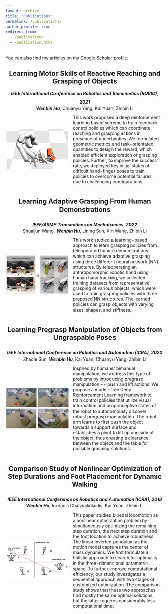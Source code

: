 ```yaml
---
layout: archive
title: "Publications"
permalink: /publications/
author_profile: true
redirect_from: 
  - /publication/
  - /publication.html
---
```

<link rel="stylesheet" href="https://cdn.staticfile.org/font-awesome/4.7.0/css/font-awesome.css">


You can also find my articles on <u><a href="https://scholar.google.co.uk/citations?user=YH8aMHUAAAAJ&hl=en">my Google Scholar profile</a>.</u>

<center><h2>Learning Motor Skills of Reactive Reaching and Grasping of Objects</h2></center>
<center><i><strong> IEEE International Conference on Robotics and Biomimetics (ROBIO), 2021 </strong></i><a href="https://ieeexplore.ieee.org/abstract/document/9739420"><i class="fa fa-file-pdf-o" aria-hidden="true" style="font-size:24px"></i></a></center>
<center><i><strong>Wenbin Hu</strong></i>, Chuanyu Yang, Kai Yuan, Zhibin Li</center> 
<table style="width:100%;border:0px;border-spacing:0px;border-collapse:separate;margin-right:auto;margin-left:auto;margin-top:0px">
  <tr>
    <td style="border:0px;padding:0.1%;width:40%;vertical-align:middle;min-width:120px">
    <img src="../files/reaching_grasping.png" alt="Reaching and grasping a moving object." style="width:auto; height:auto; max-width:100%;"/>
    </td>
    <td style="border:0px;padding:2.5%;width:70%;vertical-align:middle">
     This work proposed a deep reinforcement learning based scheme to train feedback control policies which can coordinate reaching and grasping actions in presence of uncertainties. We formulated geometric metrics and task-orientated quantities to design the reward, which enabled efficient exploration of grasping policies. Further, to improve the success rate, we deployed key initial states of difficult hand-finger poses to train policies to overcome potential failures due to challenging configurations.
    </td>
  </tr>
</table>

<center><h2>Learning Adaptive Grasping From Human Demonstrations</h2></center>
<center><i><strong> IEEE/ASME Transactions on Mechatronics, 2022 </strong></i><a href="https://ieeexplore.ieee.org/abstract/document/9714723"><i class="fa fa-file-pdf-o" aria-hidden="true" style="font-size:24px"></i></a></center>
<center>Shuaijun Wang, <i><strong>Wenbin Hu</strong></i>, Lining Sun, Xin Wang, Zhibin Li</center> 
<table style="width:100%;border:0px;border-spacing:0px;border-collapse:separate;margin-right:auto;margin-left:auto;margin-top:0px">
  <tr>
    <td style="border:0px;padding:0.1%;width:40%;vertical-align:middle;min-width:120px">
    <img src="../files/adaptive_grasp.png" alt="Learning from human demonstrations using small real-world data to transfer skills for robotic grasping of various objects." style="width:auto; height:auto; max-width:100%;"/>
    </td>
    <td style="border:0px;padding:2.5%;width:70%;vertical-align:middle">
     This work studied a learning-based approach to learn grasping policies from teleoperated human demonstrations which can achieve adaptive grasping using three different neural network (NN) structures. By teleoperating an anthropomorphic robotic hand using human hand tracking, we collected training datasets from representative grasping of various objects, which were used to train grasping policies with three proposed NN structures. The learned policies can grasp objects with varying sizes, shapes, and stiffness.
    </td>
  </tr>
</table>

<center><h2>Learning Pregrasp Manipulation of Objects from Ungraspable Poses</h2></center>
<center><i><strong> IEEE International Conference on Robotics and Automation (ICRA), 2020 </strong></i><a href="https://ieeexplore.ieee.org/abstract/document/9196982"><i class="fa fa-file-pdf-o" aria-hidden="true" style="font-size:24px"></i></a></center>
<center>Zhaole Sun, <i><strong>Wenbin Hu</strong></i>, Kai Yuan, Chuanyu Yang, Zhibin Li</center> 
<table style="width:100%;border:0px;border-spacing:0px;border-collapse:separate;margin-right:auto;margin-left:auto;margin-top:0px">
  <tr>
    <td style="border:0px;padding:0.1%;width:40%;vertical-align:middle;min-width:120px">
    <img src="../files/pre-grasp.png" alt="Demonstration of our pregrasp policy." style="width:auto; height:auto; max-width:100%;"/>
    </td>
    <td style="border:0px;padding:2.5%;width:70%;vertical-align:middle">
     Inspired by humans' bimanual manipulation, we address this type of problems by introducing pregrasp manipulation -- push and lift actions. We propose a model-free Deep Reinforcement Learning framework to train control policies that utilize visual information and proprioceptive states of the robot to autonomously discover robust pregrasp manipulation. The robot arm learns to first push the object towards a support surface and establishes a pivot to lift up one side of the object, thus creating a clearance between the object and the table for possible grasping solutions.
    </td>
  </tr>
</table>

<center><h2>Comparison Study of Nonlinear Optimization of Step Durations and Foot Placement for Dynamic Walking</h2></center>
<center><i><strong> IEEE International Conference on Robotics and Automation (ICRA), 2018 </strong></i><a href="https://ieeexplore.ieee.org/abstract/document/8461101"><i class="fa fa-file-pdf-o" aria-hidden="true" style="font-size:24px"></i></a></center>
<center><i><strong>Wenbin Hu</strong></i>, Iordanis Chatzinikolaidis, Kai Yuan, Zhibin Li</center> 
<table style="width:100%;border:0px;border-spacing:0px;border-collapse:separate;margin-right:auto;margin-left:auto;margin-top:0px">
  <tr>
    <td style="border:0px;padding:0.1%;width:40%;vertical-align:middle;min-width:120px">
    <img src="../files/LIP_model.png" alt="Convergent and divergent motions on different parts of the CoM state space." style="width:auto; height:auto; max-width:100%;"/>
    </td>
    <td style="border:0px;padding:2.5%;width:70%;vertical-align:middle">
     This paper studies bipedal locomotion as a nonlinear optimization problem by simultaneously optimizing the remaining step duration, the next step duration and the foot location to achieve robustness. The linear inverted pendulum as the motion model captures the center of mass dynamics. We first formulate a holistic approach to search for optimality in the three-dimensional parametric space. To further improve computational efficiency, our study investigates a sequential approach with two stages of customized optimization. The comparison study shows that these two approaches find mostly the same optimal solutions, but the latter requires considerably less computational time.
    </td>
  </tr>
</table>